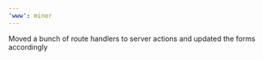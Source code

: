 ```yaml
---
'www': minor
---
```


Moved a bunch of route handlers to server actions and updated the forms accordingly
